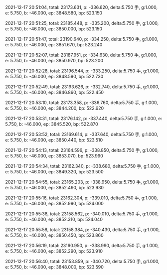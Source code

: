 2021-12-17 20:51:04, total: 23173.631, p: -336.620, delta:5.750 手, g:1.000, e: 5.750, b: -46.000, ep: 3848.580, bp: 523.150

2021-12-17 20:51:25, total: 23185.448, p: -335.200, delta:5.750 手, g:1.000, e: 5.750, b: -46.000, ep: 3850.000, bp: 523.150

2021-12-17 20:51:47, total: 23190.640, p: -334.250, delta:5.750 手, g:1.000, e: 5.750, b: -46.000, ep: 3851.670, bp: 523.240

2021-12-17 20:52:07, total: 23187.951, p: -334.630, delta:5.750 手, g:1.000, e: 5.750, b: -46.000, ep: 3850.970, bp: 523.200

2021-12-17 20:52:28, total: 23196.544, p: -333.250, delta:5.750 手, g:1.000, e: 5.750, b: -46.000, ep: 3848.590, bp: 522.730

2021-12-17 20:52:49, total: 23193.626, p: -332.740, delta:5.750 手, g:1.000, e: 5.750, b: -46.000, ep: 3846.860, bp: 522.450

2021-12-17 20:53:10, total: 23173.358, p: -336.760, delta:5.750 手, g:1.000, e: 5.750, b: -46.000, ep: 3844.200, bp: 522.620

2021-12-17 20:53:31, total: 23176.142, p: -337.440, delta:5.750 手, g:1.000, e: 5.750, b: -46.000, ep: 3845.520, bp: 522.870

2021-12-17 20:53:52, total: 23169.614, p: -337.640, delta:5.750 手, g:1.000, e: 5.750, b: -46.000, ep: 3850.440, bp: 523.510

2021-12-17 20:54:13, total: 23164.596, p: -338.850, delta:5.750 手, g:1.000, e: 5.750, b: -46.000, ep: 3853.070, bp: 523.990

2021-12-17 20:54:34, total: 23162.340, p: -338.680, delta:5.750 手, g:1.000, e: 5.750, b: -46.000, ep: 3849.320, bp: 523.500

2021-12-17 20:54:55, total: 23165.203, p: -338.950, delta:5.750 手, g:1.000, e: 5.750, b: -46.000, ep: 3852.490, bp: 523.930

2021-12-17 20:55:16, total: 23162.304, p: -339.010, delta:5.750 手, g:1.000, e: 5.750, b: -46.000, ep: 3852.990, bp: 524.000

2021-12-17 20:55:38, total: 23158.562, p: -340.010, delta:5.750 手, g:1.000, e: 5.750, b: -46.000, ep: 3852.310, bp: 524.040

2021-12-17 20:55:58, total: 23158.384, p: -340.430, delta:5.750 手, g:1.000, e: 5.750, b: -46.000, ep: 3850.450, bp: 523.860

2021-12-17 20:56:19, total: 23160.950, p: -338.990, delta:5.750 手, g:1.000, e: 5.750, b: -46.000, ep: 3852.290, bp: 523.910

2021-12-17 20:56:40, total: 23153.859, p: -340.720, delta:5.750 手, g:1.000, e: 5.750, b: -46.000, ep: 3848.000, bp: 523.590